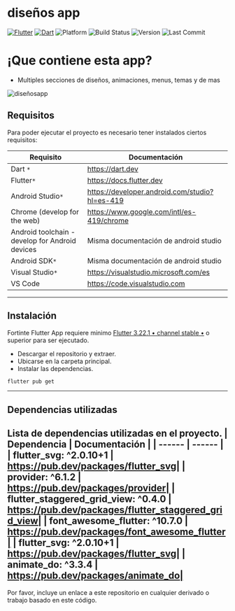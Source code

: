 # diseños app

[![Flutter](https://img.shields.io/badge/Flutter-v3.22-blue?logo=flutter)](https://flutter.dev) [![Dart](https://img.shields.io/badge/Dart-v2.13-blue?logo=dart)](https://dart.dev) ![Platform](https://img.shields.io/badge/platform-Android%20%7C%20iOS%20%7C%20Web-blue) ![Build Status](https://img.shields.io/badge/build-passing-brightgreen)  ![Version](https://img.shields.io/badge/version-1.0.0-blue) ![Last Commit](https://img.shields.io/badge/last%20commit-October%202024-yellowgreen)



# ¡Que contiene esta app?
- Multiples secciones de diseños, animaciones, menus, temas y de mas


![diseñosapp](https://github.com/user-attachments/assets/e5980e76-6785-431b-a4c9-00dad8493ea9)


## Requisitos
Para poder ejecutar el proyecto es necesario tener instalados ciertos requisitos:

| Requisito | Documentación |
| ------ | ------ |
| Dart `*` | https://dart.dev|
| Flutter`*` | https://docs.flutter.dev |
| Android Studio`*` | https://developer.android.com/studio?hl=es-419 |
| Chrome (develop for the web) | https://www.google.com/intl/es-419/chrome |
| Android toolchain - develop for Android devices | Misma documentación de android studio |
| Android SDK`*` | Misma documentación de android studio |
| Visual Studio`*` | https://visualstudio.microsoft.com/es |
| VS Code | https://code.visualstudio.com |
---


## Instalación

Fortinte Flutter App requiere minimo [Flutter 3.22.1 • channel stable •](https://github.com/flutter/flutter.git) o superior para ser ejecutado.
- Descargar el repositorio y extraer.
- Ubicarse en la carpeta principal.
- Instalar las dependencias.
```sh
flutter pub get
```
---

## Dependencias utilizadas
Lista de dependencias utilizadas en el proyecto.
| Dependencia | Documentación |
| ------ | ------ |
| flutter_svg: ^2.0.10+1 | https://pub.dev/packages/flutter_svg|
| provider: ^6.1.2 | https://pub.dev/packages/provider|
| flutter_staggered_grid_view: ^0.4.0 | https://pub.dev/packages/flutter_staggered_grid_view|
| font_awesome_flutter: ^10.7.0 | https://pub.dev/packages/font_awesome_flutter|
| flutter_svg: ^2.0.10+1 | https://pub.dev/packages/flutter_svg|
| animate_do: ^3.3.4 | https://pub.dev/packages/animate_do|
---

Por favor, incluye un enlace a este repositorio en cualquier derivado o trabajo basado en este código.


